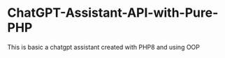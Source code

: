 # ChatGPT-Assistant-API-with-Pure-PHP
This is basic a chatgpt assistant created with PHP8 and using OOP

